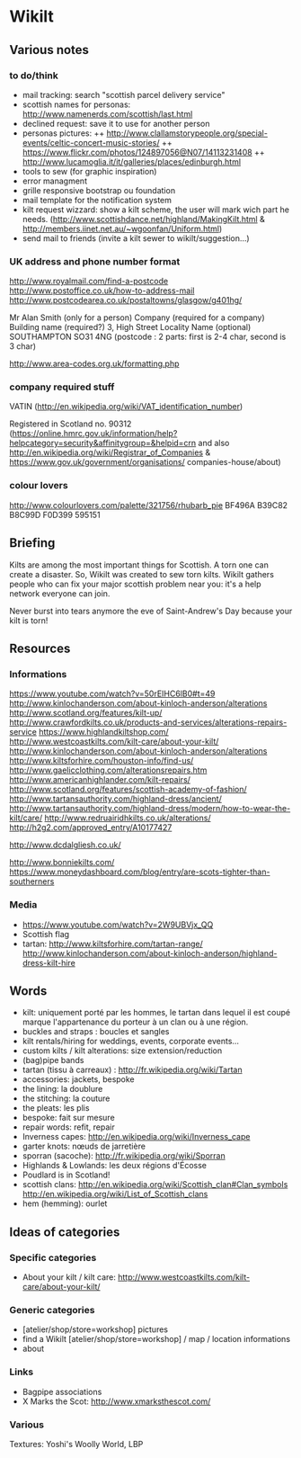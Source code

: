# Wikilt

## Various notes

### to do/think

+ mail tracking: search "scottish parcel delivery service"
+ scottish names for personas: http://www.namenerds.com/scottish/last.html
+ declined request: save it to use for another person
+ personas pictures:
++ http://www.clallamstorypeople.org/special-events/celtic-concert-music-stories/
++ https://www.flickr.com/photos/124897056@N07/14113231408
++ http://www.lucamoglia.it/it/galleries/places/edinburgh.html
+ tools to sew (for graphic inspiration)
+ error managment
+ grille responsive bootstrap ou foundation
+ mail template for the notification system
+ kilt request wizzard: show a kilt scheme, the user will mark wich part he needs. (http://www.scottishdance.net/highland/MakingKilt.html & http://members.iinet.net.au/~wgoonfan/Uniform.html)
+ send mail to friends (invite a kilt sewer to wikilt/suggestion…)

### UK address and phone number format

http://www.royalmail.com/find-a-postcode
http://www.postoffice.co.uk/how-to-address-mail
http://www.postcodearea.co.uk/postaltowns/glasgow/g401hg/

Mr Alan Smith (only for a person)
Company (required for a company)
Building name (required?)
3, High Street
Locality Name (optional)
SOUTHAMPTON
SO31 4NG (postcode : 2 parts: first is 2-4 char, second is 3 char)

http://www.area-codes.org.uk/formatting.php

### company required stuff

VATIN (http://en.wikipedia.org/wiki/VAT_identification_number)

Registered in Scotland no. 90312 (https://online.hmrc.gov.uk/information/help?helpcategory=security&affinitygroup=&helpid=crn and also http://en.wikipedia.org/wiki/Registrar_of_Companies & https://www.gov.uk/government/organisations/
companies-house/about)

### colour lovers

http://www.colourlovers.com/palette/321756/rhubarb_pie
BF496A	B39C82	B8C99D	F0D399	595151

## Briefing

Kilts are among the most important things for Scottish. A torn one can create a disaster. So, Wikilt was created to sew torn kilts. Wikilt gathers people who can fix your major scottish problem near you: it's a help network everyone can join.

Never burst into tears anymore the eve of Saint-Andrew's Day because your kilt is torn!

## Resources

### Informations

https://www.youtube.com/watch?v=50rEIHC6lB0#t=49
http://www.kinlochanderson.com/about-kinloch-anderson/alterations
http://www.scotland.org/features/kilt-up/
http://www.crawfordkilts.co.uk/products-and-services/alterations-repairs-service
https://www.highlandkiltshop.com/
http://www.westcoastkilts.com/kilt-care/about-your-kilt/
http://www.kinlochanderson.com/about-kinloch-anderson/alterations
http://www.kiltsforhire.com/houston-info/find-us/
http://www.gaelicclothing.com/alterationsrepairs.htm
http://www.americanhighlander.com/kilt-repairs/
http://www.scotland.org/features/scottish-academy-of-fashion/
http://www.tartansauthority.com/highland-dress/ancient/
http://www.tartansauthority.com/highland-dress/modern/how-to-wear-the-kilt/care/
http://www.redruairidhkilts.co.uk/alterations/
http://h2g2.com/approved_entry/A10177427

http://www.dcdalgliesh.co.uk/

http://www.bonniekilts.com/
https://www.moneydashboard.com/blog/entry/are-scots-tighter-than-southerners

### Media

+ https://www.youtube.com/watch?v=2W9UBVjx_QQ
+ Scottish flag
+ tartan: http://www.kiltsforhire.com/tartan-range/ http://www.kinlochanderson.com/about-kinloch-anderson/highland-dress-kilt-hire

## Words

+ kilt: uniquement porté par les hommes, le tartan dans lequel il est coupé marque l'appartenance du porteur à un clan ou à une région.
+ buckles and straps : boucles et sangles
+ kilt rentals/hiring for weddings, events, corporate events…
+ custom kilts / kilt alterations: size extension/reduction
+ (bag)pipe bands
+ tartan (tissu à carreaux) : http://fr.wikipedia.org/wiki/Tartan
+ accessories: jackets, bespoke
+ the lining: la doublure
+ the stitching: la couture
+ the pleats: les plis
+ bespoke: fait sur mesure
+ repair words: refit, repair
+ Inverness capes: http://en.wikipedia.org/wiki/Inverness_cape
+ garter knots: nœuds de jarretière
+ sporran (sacoche): http://fr.wikipedia.org/wiki/Sporran
+ Highlands & Lowlands: les deux régions d'Écosse
+ Poudlard is in Scotland!
+ scottish clans: http://en.wikipedia.org/wiki/Scottish_clan#Clan_symbols http://en.wikipedia.org/wiki/List_of_Scottish_clans
+ hem (hemming): ourlet

## Ideas of categories

### Specific categories

+ About your kilt / kilt care: http://www.westcoastkilts.com/kilt-care/about-your-kilt/

### Generic categories

+ [atelier/shop/store=workshop] pictures
+ find a Wikilt [atelier/shop/store=workshop] / map / location informations
+ about

### Links

+ Bagpipe associations
+ X Marks the Scot: http://www.xmarksthescot.com/

### Various

Textures: Yoshi's Woolly World, LBP